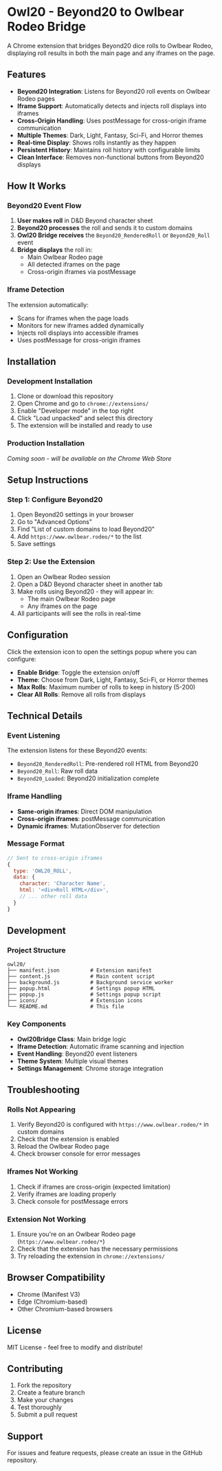 # Owl20 - Beyond20 to Owlbear Rodeo Bridge

A Chrome extension that bridges Beyond20 dice rolls to Owlbear Rodeo, displaying roll results in both the main page and any iframes on the page.

## Features

- **Beyond20 Integration**: Listens for Beyond20 roll events on Owlbear Rodeo pages
- **Iframe Support**: Automatically detects and injects roll displays into iframes
- **Cross-Origin Handling**: Uses postMessage for cross-origin iframe communication
- **Multiple Themes**: Dark, Light, Fantasy, Sci-Fi, and Horror themes
- **Real-time Display**: Shows rolls instantly as they happen
- **Persistent History**: Maintains roll history with configurable limits
- **Clean Interface**: Removes non-functional buttons from Beyond20 displays

## How It Works

### Beyond20 Event Flow

1. **User makes roll** in D&D Beyond character sheet
2. **Beyond20 processes** the roll and sends it to custom domains
3. **Owl20 Bridge receives** the `Beyond20_RenderedRoll` or `Beyond20_Roll` event
4. **Bridge displays** the roll in:
   - Main Owlbear Rodeo page
   - All detected iframes on the page
   - Cross-origin iframes via postMessage

### Iframe Detection

The extension automatically:
- Scans for iframes when the page loads
- Monitors for new iframes added dynamically
- Injects roll displays into accessible iframes
- Uses postMessage for cross-origin iframes

## Installation

### Development Installation

1. Clone or download this repository
2. Open Chrome and go to `chrome://extensions/`
3. Enable "Developer mode" in the top right
4. Click "Load unpacked" and select this directory
5. The extension will be installed and ready to use

### Production Installation

*Coming soon - will be available on the Chrome Web Store*

## Setup Instructions

### Step 1: Configure Beyond20

1. Open Beyond20 settings in your browser
2. Go to "Advanced Options"
3. Find "List of custom domains to load Beyond20"
4. Add `https://www.owlbear.rodeo/*` to the list
5. Save settings

### Step 2: Use the Extension

1. Open an Owlbear Rodeo session
2. Open a D&D Beyond character sheet in another tab
3. Make rolls using Beyond20 - they will appear in:
   - The main Owlbear Rodeo page
   - Any iframes on the page
4. All participants will see the rolls in real-time

## Configuration

Click the extension icon to open the settings popup where you can configure:

- **Enable Bridge**: Toggle the extension on/off
- **Theme**: Choose from Dark, Light, Fantasy, Sci-Fi, or Horror themes
- **Max Rolls**: Maximum number of rolls to keep in history (5-200)
- **Clear All Rolls**: Remove all rolls from displays

## Technical Details

### Event Listening

The extension listens for these Beyond20 events:
- `Beyond20_RenderedRoll`: Pre-rendered roll HTML from Beyond20
- `Beyond20_Roll`: Raw roll data
- `Beyond20_Loaded`: Beyond20 initialization complete

### Iframe Handling

- **Same-origin iframes**: Direct DOM manipulation
- **Cross-origin iframes**: postMessage communication
- **Dynamic iframes**: MutationObserver for detection

### Message Format

```javascript
// Sent to cross-origin iframes
{
  type: 'OWL20_ROLL',
  data: {
    character: 'Character Name',
    html: '<div>Roll HTML</div>',
    // ... other roll data
  }
}
```

## Development

### Project Structure

```
owl20/
├── manifest.json          # Extension manifest
├── content.js             # Main content script
├── background.js          # Background service worker
├── popup.html             # Settings popup HTML
├── popup.js               # Settings popup script
├── icons/                 # Extension icons
└── README.md              # This file
```

### Key Components

- **Owl20Bridge Class**: Main bridge logic
- **Iframe Detection**: Automatic iframe scanning and injection
- **Event Handling**: Beyond20 event listeners
- **Theme System**: Multiple visual themes
- **Settings Management**: Chrome storage integration

## Troubleshooting

### Rolls Not Appearing

1. Verify Beyond20 is configured with `https://www.owlbear.rodeo/*` in custom domains
2. Check that the extension is enabled
3. Reload the Owlbear Rodeo page
4. Check browser console for error messages

### Iframes Not Working

1. Check if iframes are cross-origin (expected limitation)
2. Verify iframes are loading properly
3. Check console for postMessage errors

### Extension Not Working

1. Ensure you're on an Owlbear Rodeo page (`https://www.owlbear.rodeo/*`)
2. Check that the extension has the necessary permissions
3. Try reloading the extension in `chrome://extensions/`

## Browser Compatibility

- Chrome (Manifest V3)
- Edge (Chromium-based)
- Other Chromium-based browsers

## License

MIT License - feel free to modify and distribute!

## Contributing

1. Fork the repository
2. Create a feature branch
3. Make your changes
4. Test thoroughly
5. Submit a pull request

## Support

For issues and feature requests, please create an issue in the GitHub repository.
